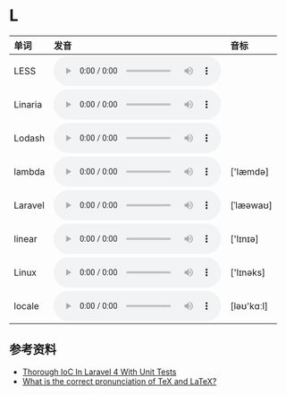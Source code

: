 
# L

| 单词  | 发音 | 音标 |
| :-- | :-- | :-- |
| LESS | <audio :src="$withBase('/audio/LESS.mp3')" controls="controls" controlslist="nodownload"></audio> |  |
| Linaria | <audio :src="$withBase('/audio/Linaria.mp3')" controls="controls" controlslist="nodownload"></audio> |  |
| Lodash | <audio :src="$withBase('/audio/Lodash.mp3')" controls="controls" controlslist="nodownload"></audio> |  |
| lambda | <audio :src="$withBase('/audio/lambda.mp3')" controls="controls" controlslist="nodownload"></audio> | ['læmdə] |
| Laravel | <audio :src="$withBase('/audio/Laravel.mp3')" controls="controls" controlslist="nodownload"></audio> | [ˈlæəwaʊ] |
| linear | <audio :src="$withBase('/audio/linear.mp3')" controls="controls" controlslist="nodownload"></audio> | ['lɪnɪə] |
| Linux | <audio :src="$withBase('/audio/Linux.mp3')" controls="controls" controlslist="nodownload"></audio> | ['lɪnəks] |
| locale | <audio :src="$withBase('/audio/locale.mp3')" controls="controls" controlslist="nodownload"></audio> | [ləʊ'kɑːl] |

## 参考资料

- [Thorough IoC In Laravel 4 With Unit Tests](https://www.youtube.com/watch?v=F1VyHfoUuLU&feature=youtu.be)
- [What is the correct pronunciation of TeX and LaTeX?](https://tex.stackexchange.com/questions/17502/what-is-the-correct-pronunciation-of-tex-and-latex)
